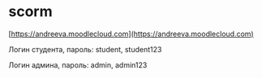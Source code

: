 # scorm
[https://andreeva.moodlecloud.com](https://andreeva.moodlecloud.com)

Логин студента, пароль: student, student123

Логин админа, пароль: admin, admin123
